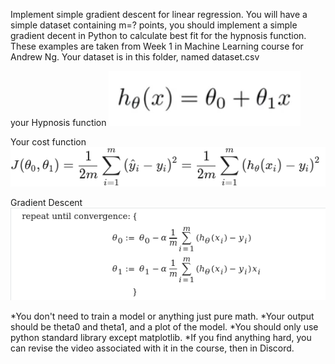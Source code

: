 Implement simple gradient descent for linear regression.
You will have a simple dataset containing m=? points, you should implement a simple gradient decent in Python to calculate best fit for the hypnosis function. These examples are taken from Week 1 in Machine Learning course for Andrew Ng.
Your dataset is in this folder, named dataset.csv

your Hypnosis function
![h(x)=theta0 + theta1 * x](hypnosis.png)

Your cost function
![J(theta0, theta1) = (1/2*m)*sum "from 1 to m" of ((h(x subscript i) - y)^2)](cost_function.png)

Gradient Descent
![no alt text](gradient_descent.png)


*You don't need to train a model or anything just pure math.
*Your output should be theta0 and theta1, and a plot of the model.
*You should only use python standard library except matplotlib.
*If you find anything hard, you can revise the video associated with it in the course, then in Discord.
